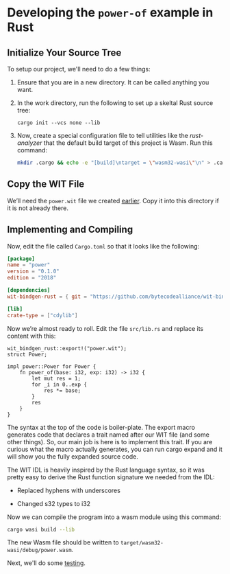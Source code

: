 <!-- GENERATED FILE; DO NOT CHANGE! -->

# Developing the `power-of` example in Rust

## Initialize Your Source Tree                                                   

To setup our project, we'll need to do a few things:

1. Ensure that you are in a new directory.  It can be called anything you want.

1. In the work directory, run the following to set up a skeltal Rust source tree:
   ```
   cargo init --vcs none --lib
   ```
                                                                                 
1. Now, create a special configuration file to tell utilities like the *rust-analyzer* that the default build target of this project is Wasm.  Run this command:
   ```bash                                                                          
   mkdir .cargo && echo -e "[build]\ntarget = \"wasm32-wasi\"\n" > .cargo/config.toml   
   ```                                                                              

## Copy the WIT File

We’ll need the `power.wit` file we created [earlier](Tutorial-WIT-Power.md). Copy it into this directory if it is not already there.

## Implementing and Compiling

Now, edit the file called `Cargo.toml` so that it looks like the following:

```toml
[package]
name = "power"
version = "0.1.0"
edition = "2018"

[dependencies]
wit-bindgen-rust = { git = "https://github.com/bytecodealliance/wit-bindgen.git", rev = "60e3c5b41e616fee239304d92128e117dd9be0a7" }

[lib]
crate-type = ["cdylib"]
```

Now we’re almost ready to roll. Edit the file `src/lib.rs` and replace its content with this:

```rust,noplayground
wit_bindgen_rust::export!("power.wit");
struct Power;

impl power::Power for Power {
    fn power_of(base: i32, exp: i32) -> i32 {
        let mut res = 1;
        for _i in 0..exp {
            res *= base;
        }
        res
    }
}
```

The syntax at the top of the code is boiler-plate. The export macro generates code that declares a trait named after our WIT file (and some other things). So, our main job is here is to implement this trait. If you are curious what the macro actually generates, you can run cargo expand and it will show you the fully expanded source code.

The WIT IDL is heavily inspired by the Rust language syntax, so it was pretty easy to derive the Rust function signature we needed from the IDL:

- Replaced hyphens with underscores

- Changed s32 types to i32

Now we can compile the program into a wasm module using this command:

```bash
cargo wasi build --lib
```

The new Wasm file should be written to `target/wasm32-wasi/debug/power.wasm`.

Next, we'll do some [testing](Tutorial-Test-Power.md).

